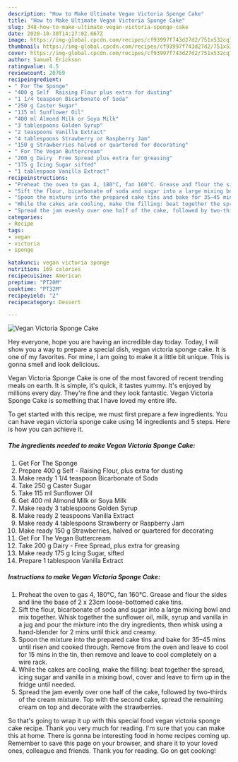 ```yaml
---
description: "How to Make Ultimate Vegan Victoria Sponge Cake"
title: "How to Make Ultimate Vegan Victoria Sponge Cake"
slug: 348-how-to-make-ultimate-vegan-victoria-sponge-cake
date: 2020-10-30T14:27:02.667Z
image: https://img-global.cpcdn.com/recipes/cf93997f743d27d2/751x532cq70/vegan-victoria-sponge-cake-recipe-main-photo.jpg
thumbnail: https://img-global.cpcdn.com/recipes/cf93997f743d27d2/751x532cq70/vegan-victoria-sponge-cake-recipe-main-photo.jpg
cover: https://img-global.cpcdn.com/recipes/cf93997f743d27d2/751x532cq70/vegan-victoria-sponge-cake-recipe-main-photo.jpg
author: Samuel Erickson
ratingvalue: 4.5
reviewcount: 20769
recipeingredient:
- " For The Sponge"
- "400 g Self  Raising Flour plus extra for dusting"
- "1 1/4 teaspoon Bicarbonate of Soda"
- "250 g Caster Sugar"
- "115 ml Sunflower Oil"
- "400 ml Almond Milk or Soya Milk"
- "3 tablespoons Golden Syrup"
- "2 teaspoons Vanilla Extract"
- "4 tablespoons Strawberry or Raspberry Jam"
- "150 g Strawberries halved or quartered for decorating"
- " For The Vegan Buttercream"
- "200 g Dairy  Free Spread plus extra for greasing"
- "175 g Icing Sugar sifted"
- "1 tablespoon Vanilla Extract"
recipeinstructions:
- "Preheat the oven to gas 4, 180°C, fan 160°C. Grease and flour the sides and line the base of 2 x 23cm loose-bottomed cake tins."
- "Sift the flour, bicarbonate of soda and sugar into a large mixing bowl and mix together. Whisk together the sunflower oil, milk, syrup and vanilla in a jug and pour the mixture into the dry ingredients, then whisk using a hand-blender for 2 mins until thick and creamy."
- "Spoon the mixture into the prepared cake tins and bake for 35–45 mins until risen and cooked through. Remove from the oven and leave to cool for 15 mins in the tin, then remove and leave to cool completely on a wire rack."
- "While the cakes are cooling, make the filling: beat together the spread, icing sugar and vanilla in a mixing bowl, cover and leave to firm up in the fridge until needed."
- "Spread the jam evenly over one half of the cake, followed by two-thirds of the cream mixture. Top with the second cake, spread the remaining cream on top and decorate with the strawberries."
categories:
- Recipe
tags:
- vegan
- victoria
- sponge

katakunci: vegan victoria sponge 
nutrition: 169 calories
recipecuisine: American
preptime: "PT20M"
cooktime: "PT32M"
recipeyield: "2"
recipecategory: Dessert

---
```



![Vegan Victoria Sponge Cake](https://img-global.cpcdn.com/recipes/cf93997f743d27d2/751x532cq70/vegan-victoria-sponge-cake-recipe-main-photo.jpg)

Hey everyone, hope you are having an incredible day today. Today, I will show you a way to prepare a special dish, vegan victoria sponge cake. It is one of my favorites. For mine, I am going to make it a little bit unique. This is gonna smell and look delicious.

Vegan Victoria Sponge Cake is one of the most favored of recent trending meals on earth. It is simple, it's quick, it tastes yummy. It's enjoyed by millions every day. They're fine and they look fantastic. Vegan Victoria Sponge Cake is something that I have loved my entire life.




To get started with this recipe, we must first prepare a few ingredients. You can have vegan victoria sponge cake using 14 ingredients and 5 steps. Here is how you can achieve it.

<!--inarticleads1-->

##### The ingredients needed to make Vegan Victoria Sponge Cake:

1. Get  For The Sponge
1. Prepare 400 g Self - Raising Flour, plus extra for dusting
1. Make ready 1 1/4 teaspoon Bicarbonate of Soda
1. Take 250 g Caster Sugar
1. Take 115 ml Sunflower Oil
1. Get 400 ml Almond Milk or Soya Milk
1. Make ready 3 tablespoons Golden Syrup
1. Make ready 2 teaspoons Vanilla Extract
1. Make ready 4 tablespoons Strawberry or Raspberry Jam
1. Make ready 150 g Strawberries, halved or quartered for decorating
1. Get  For The Vegan Buttercream
1. Take 200 g Dairy - Free Spread, plus extra for greasing
1. Make ready 175 g Icing Sugar, sifted
1. Prepare 1 tablespoon Vanilla Extract




<!--inarticleads2-->

##### Instructions to make Vegan Victoria Sponge Cake:

1. Preheat the oven to gas 4, 180°C, fan 160°C. Grease and flour the sides and line the base of 2 x 23cm loose-bottomed cake tins.
1. Sift the flour, bicarbonate of soda and sugar into a large mixing bowl and mix together. Whisk together the sunflower oil, milk, syrup and vanilla in a jug and pour the mixture into the dry ingredients, then whisk using a hand-blender for 2 mins until thick and creamy.
1. Spoon the mixture into the prepared cake tins and bake for 35–45 mins until risen and cooked through. Remove from the oven and leave to cool for 15 mins in the tin, then remove and leave to cool completely on a wire rack.
1. While the cakes are cooling, make the filling: beat together the spread, icing sugar and vanilla in a mixing bowl, cover and leave to firm up in the fridge until needed.
1. Spread the jam evenly over one half of the cake, followed by two-thirds of the cream mixture. Top with the second cake, spread the remaining cream on top and decorate with the strawberries.




So that's going to wrap it up with this special food vegan victoria sponge cake recipe. Thank you very much for reading. I'm sure that you can make this at home. There is gonna be interesting food in home recipes coming up. Remember to save this page on your browser, and share it to your loved ones, colleague and friends. Thank you for reading. Go on get cooking!
